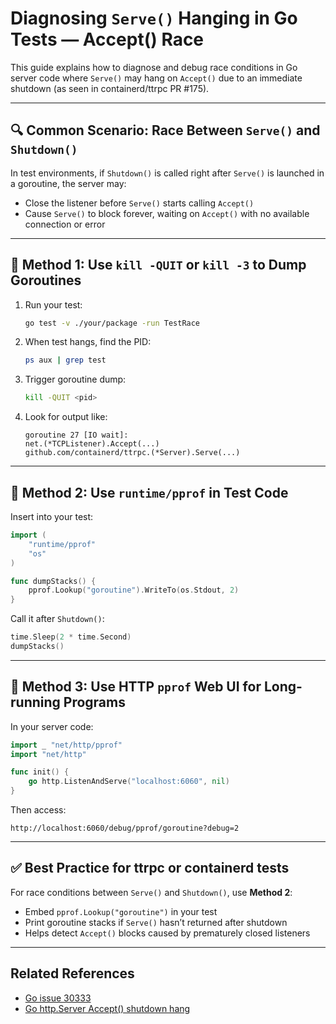 
# Diagnosing `Serve()` Hanging in Go Tests — Accept() Race

This guide explains how to diagnose and debug race conditions in Go server code where `Serve()` may hang on `Accept()` due to an immediate shutdown (as seen in containerd/ttrpc PR #175).

---

## 🔍 Common Scenario: Race Between `Serve()` and `Shutdown()`

In test environments, if `Shutdown()` is called right after `Serve()` is launched in a goroutine, the server may:

- Close the listener before `Serve()` starts calling `Accept()`
- Cause `Serve()` to block forever, waiting on `Accept()` with no available connection or error

---

## 🧪 Method 1: Use `kill -QUIT` or `kill -3` to Dump Goroutines

1. Run your test:
   ```bash
   go test -v ./your/package -run TestRace
   ```

2. When test hangs, find the PID:
   ```bash
   ps aux | grep test
   ```

3. Trigger goroutine dump:
   ```bash
   kill -QUIT <pid>
   ```

4. Look for output like:
   ```
   goroutine 27 [IO wait]:
   net.(*TCPListener).Accept(...)
   github.com/containerd/ttrpc.(*Server).Serve(...)
   ```

---

## 🧪 Method 2: Use `runtime/pprof` in Test Code

Insert into your test:
```go
import (
    "runtime/pprof"
    "os"
)

func dumpStacks() {
    pprof.Lookup("goroutine").WriteTo(os.Stdout, 2)
}
```

Call it after `Shutdown()`:
```go
time.Sleep(2 * time.Second)
dumpStacks()
```

---

## 🧪 Method 3: Use HTTP `pprof` Web UI for Long-running Programs

In your server code:
```go
import _ "net/http/pprof"
import "net/http"

func init() {
    go http.ListenAndServe("localhost:6060", nil)
}
```

Then access:
```
http://localhost:6060/debug/pprof/goroutine?debug=2
```

---

## ✅ Best Practice for ttrpc or containerd tests

For race conditions between `Serve()` and `Shutdown()`, use **Method 2**:
- Embed `pprof.Lookup("goroutine")` in your test
- Print goroutine stacks if `Serve()` hasn’t returned after shutdown
- Helps detect `Accept()` blocks caused by prematurely closed listeners

---

## Related References

- [Go issue 30333](https://github.com/golang/go/issues/30333)
- [Go http.Server Accept() shutdown hang](https://stackoverflow.com/questions/45751869/http-server-serve-method-hangs-when-calling-shutdown-immediately)
